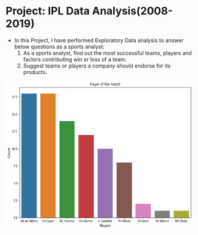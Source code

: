 
# **Project: IPL Data Analysis(2008-2019)**

* In this Project, I have performed Exploratory Data analysis to answer below questions as a sports analyst: 
  1. As a sports analyst, find out the most successful teams, players and factors contributing win or loss of a team.
  2. Suggest teams or players a company should endorse for its products.

<img src="https://github.com/bhatt-priyadutt/priyadutt-portfolio/blob/main/images/ipl.png" width=500px height=400px/>
